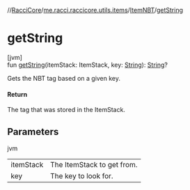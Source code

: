 //[RacciCore](../../../index.md)/[me.racci.raccicore.utils.items](../index.md)/[ItemNBT](index.md)/[getString](get-string.md)

# getString

[jvm]\
fun [getString](get-string.md)(itemStack: ItemStack, key: [String](https://kotlinlang.org/api/latest/jvm/stdlib/kotlin/-string/index.html)): [String](https://kotlinlang.org/api/latest/jvm/stdlib/kotlin/-string/index.html)?

Gets the NBT tag based on a given key.

#### Return

The tag that was stored in the ItemStack.

## Parameters

jvm

| | |
|---|---|
| itemStack | The ItemStack to get from. |
| key | The key to look for. |

